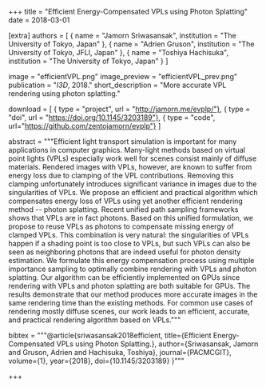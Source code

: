 +++
title = "Efficient Energy-Compensated VPLs using Photon Splatting"
date = 2018-03-01

[extra]
authors = [
    { name = "Jamorn Sriwasansak", institution = "The University of Tokyo, Japan" },
    { name = "Adrien Gruson", institution = "The University of Tokyo, JFLI, Japan" },
    { name = "Toshiya Hachisuka", institution = "The University of Tokyo, Japan" }
]

image = "efficientVPL.png"
image_preview = "efficientVPL_prev.png"
publication = "*I3D*, 2018."
short_description = "More accurate VPL rendering using photon splatting."

download = [
    { type = "project", url = "http://jamorn.me/evplp/"},
    { type = "doi", url = "https://doi.org/10.1145/3203189"},
    { type = "code", url="https://github.com/zentojamorn/evplp"}
]

abstract = """Efficient light transport simulation is important for many applications in computer graphics. Many-light methods based on virtual point lights (VPLs) especially work well for scenes consist mainly of diffuse materials. Rendered images with VPLs, however, are known to suffer from energy loss due to clamping of the VPL contributions. Removing this clamping unfortunately introduces significant variance in images due to the singularities of VPLs. We propose an efficient and practical algorithm which compensates energy loss of VPLs using yet another efficient rendering method -- photon splatting. Recent unified path sampling frameworks shows that VPLs are in fact photons. Based on this unified formulation, we propose to reuse VPLs as photons to compensate missing energy of clamped VPLs. This combination is very natural: the singularities of VPLs happen if a shading point is too close to VPLs, but such VPLs can also be seen as neighboring photons that are indeed useful for photon density estimation. We formulate this energy compensation process using multiple importance sampling to optimally combine rendering with VPLs and photon splatting. Our algorithm can be efficiently implemented on GPUs since rendering with VPLs and photon splatting are both suitable for GPUs. The results demonstrate that our method produces more accurate images in the same rendering time than the existing methods. For common use cases of rendering mostly diffuse scenes, our work leads to an efficient, accurate, and practical rendering algorithm based on VPLs."""

bibtex = """@article{sriwasansak2018efficient,
  title={Efficient Energy-Compensated VPLs using Photon Splatting.},
  author={Sriwasansak, Jamorn and Gruson, Adrien and Hachisuka, Toshiya},
  journal={PACMCGIT},
  volume={1},
  year={2018},
  doi={10.1145/3203189}
}"""

+++
